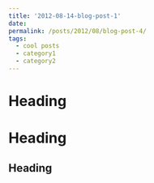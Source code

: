 ```yaml
---
title: '2012-08-14-blog-post-1'
date: 
permalink: /posts/2012/08/blog-post-4/
tags:
  - cool posts
  - category1
  - category2
---
```


Heading
======
Heading
======
Heading
------